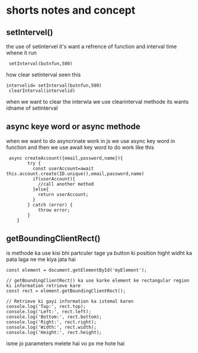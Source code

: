 # shorts notes and concept
## setIntervel()
the use of setintervel 
it's want a refrence of function and interval time whene it run 
```
 setInterval(butnfun,500)

```
how clear setinterval
seen this
 ```
 intervelid= setInterval(butnfun,500)
  clearInterval(intervelid)
 
 ```
 when we want to clear the interwla we use clearinterval methode its wants idname of setinterval 
## async keye word or async methode
when we want to do asyncrinate work in js we use async key word in function and then we use await key word to do work like this
```
 async createAccount({email,password,name}){
        try {
          const userAccount=await this.account.create(ID.unique(),email,password,name)
          if(userAccount){
            //call another method
          }else{
            return userAccount;
          }
        } catch (error) {
            throw error;
        }
    }
```
## getBoundingClientRect() 
is methode ka use kisi bhi partculer tage ya button ki position hight widht ka pata laga ne me kiya jata hai
```
const element = document.getElementById('myElement');

// getBoundingClientRect() ka use karke element ke rectangular region ki information retrieve kare
const rect = element.getBoundingClientRect();

// Retrieve ki gayi information ka istemal karen
console.log('Top:', rect.top);
console.log('Left:', rect.left);
console.log('Bottom:', rect.bottom);
console.log('Right:', rect.right);
console.log('Width:', rect.width);
console.log('Height:', rect.height);
```
isme jo parameters melete hai vo px me hote hai
